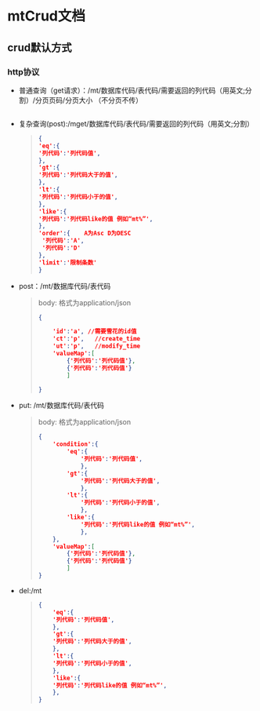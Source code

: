 # mtCrud文档

## crud默认方式

### http协议

* 普通查询（get请求）：/mt/数据库代码/表代码/需要返回的列代码（用英文;分割）/分页页码/分页大小  （不分页不传）

  > ```json
  >
  > ```
  > 
  
* 复杂查询(post):/mget/数据库代码/表代码/需要返回的列代码（用英文;分割）

  > ```json
  > {
  > 'eq':{
  > '列代码':'列代码值',
  > },
  > 'gt':{
  > '列代码':'列代码大于的值',
  > },
  > 'lt':{
  > '列代码':'列代码小于的值',
  > },
  > 'like':{
  > '列代码':'列代码like的值 例如“mt%”',
  > },
  > 'order':{    A为Asc D为DESC
  >  '列代码':'A',
  >  '列代码':'D'
  > },
  > 'limit':'限制条数'
  > }
  > ```
  >
  > 
  
  

* post：/mt/数据库代码/表代码

  > body: 格式为application/json
  >
  > ```json
  > {
  > 
  >     'id':'a', //需要雪花的id值
  >     'ct':'p',	//create_time
  >     'ut':'p',   //modify_time
  >     'valueMap':[
  >         {'列代码':'列代码值'},
  >         {'列代码':'列代码值'}
  >         ]
  > 
  > }
  > ```
  >
  > 

* put: /mt/数据库代码/表代码

  > body: 格式为application/json
  >
  > ```json
  > {
  >     'condition':{	
  >         'eq':{
  > 			'列代码':'列代码值',
  > 			},
  > 		'gt':{
  > 			'列代码':'列代码大于的值',
  > 			},
  > 		'lt':{
  > 			'列代码':'列代码小于的值',
  > 			},
  > 		'like':{
  > 			'列代码':'列代码like的值 例如“mt%”',
  > 			},
  >     },
  >     'valueMap':[
  >         {'列代码':'列代码值'},
  >         {'列代码':'列代码值'}
  >         ]
  > }
  > ```
  >
  
* del:/mt

  > ```json
  > {
  >     'eq':{
  > 	'列代码':'列代码值',
  > 	},
  > 	'gt':{
  > 	'列代码':'列代码大于的值',
  > 	},
  > 	'lt':{
  > 	'列代码':'列代码小于的值',
  > 	},
  > 	'like':{
  > 	'列代码':'列代码like的值 例如“mt%”',
  > 	},
  > }
  > ```
  >
  > 
